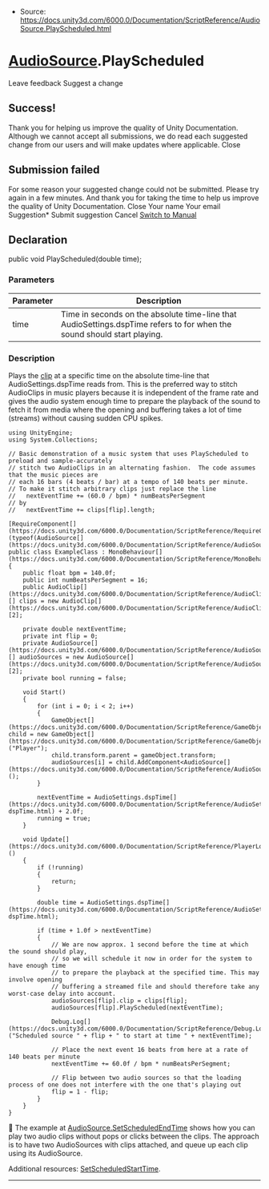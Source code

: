 * Source: https://docs.unity3d.com/6000.0/Documentation/ScriptReference/AudioSource.PlayScheduled.html

#  [AudioSource](https://docs.unity3d.com/6000.0/Documentation/ScriptReference/AudioSource.html).PlayScheduled
Leave feedback
Suggest a change
## Success!
Thank you for helping us improve the quality of Unity Documentation. Although we cannot accept all submissions, we do read each suggested change from our users and will make updates where applicable.
Close
## Submission failed
For some reason your suggested change could not be submitted. Please <a>try again</a> in a few minutes. And thank you for taking the time to help us improve the quality of Unity Documentation.
Close
Your name Your email Suggestion* Submit suggestion
Cancel
[Switch to Manual](https://docs.unity3d.com/6000.0/Documentation/Manual/class-AudioSource.html "Go to AudioSource Component in the Manual")
## Declaration
public void PlayScheduled(double time); 
### Parameters
Parameter | Description  
---|---  
time | Time in seconds on the absolute time-line that AudioSettings.dspTime refers to for when the sound should start playing.  
### Description
Plays the [clip](https://docs.unity3d.com/6000.0/Documentation/ScriptReference/AudioSource-clip.html) at a specific time on the absolute time-line that AudioSettings.dspTime reads from.
This is the preferred way to stitch AudioClips in music players because it is independent of the frame rate and gives the audio system enough time to prepare the playback of the sound to fetch it from media where the opening and buffering takes a lot of time (streams) without causing sudden CPU spikes.
```
using UnityEngine;
using System.Collections;  
  
// Basic demonstration of a music system that uses PlayScheduled to preload and sample-accurately
// stitch two AudioClips in an alternating fashion.  The code assumes that the music pieces are
// each 16 bars (4 beats / bar) at a tempo of 140 beats per minute.
// To make it stitch arbitrary clips just replace the line
//   nextEventTime += (60.0 / bpm) * numBeatsPerSegment
// by
//   nextEventTime += clips[flip].length;  
  
[RequireComponent[](https://docs.unity3d.com/6000.0/Documentation/ScriptReference/RequireComponent.html)(typeof(AudioSource[](https://docs.unity3d.com/6000.0/Documentation/ScriptReference/AudioSource.html)))]
public class ExampleClass : MonoBehaviour[](https://docs.unity3d.com/6000.0/Documentation/ScriptReference/MonoBehaviour.html)
{
    public float bpm = 140.0f;
    public int numBeatsPerSegment = 16;
    public AudioClip[](https://docs.unity3d.com/6000.0/Documentation/ScriptReference/AudioClip.html)[] clips = new AudioClip[](https://docs.unity3d.com/6000.0/Documentation/ScriptReference/AudioClip.html)[2];  
  
    private double nextEventTime;
    private int flip = 0;
    private AudioSource[](https://docs.unity3d.com/6000.0/Documentation/ScriptReference/AudioSource.html)[] audioSources = new AudioSource[](https://docs.unity3d.com/6000.0/Documentation/ScriptReference/AudioSource.html)[2];
    private bool running = false;  
  
    void Start()
    {
        for (int i = 0; i < 2; i++)
        {
            GameObject[](https://docs.unity3d.com/6000.0/Documentation/ScriptReference/GameObject.html) child = new GameObject[](https://docs.unity3d.com/6000.0/Documentation/ScriptReference/GameObject.html)("Player");
            child.transform.parent = gameObject.transform;
            audioSources[i] = child.AddComponent<AudioSource[](https://docs.unity3d.com/6000.0/Documentation/ScriptReference/AudioSource.html)>();
        }  
  
        nextEventTime = AudioSettings.dspTime[](https://docs.unity3d.com/6000.0/Documentation/ScriptReference/AudioSettings-dspTime.html) + 2.0f;
        running = true;
    }  
  
    void Update[](https://docs.unity3d.com/6000.0/Documentation/ScriptReference/PlayerLoop.Update.html)()
    {
        if (!running)
        {
            return;
        }  
  
        double time = AudioSettings.dspTime[](https://docs.unity3d.com/6000.0/Documentation/ScriptReference/AudioSettings-dspTime.html);  
  
        if (time + 1.0f > nextEventTime)
        {
            // We are now approx. 1 second before the time at which the sound should play,
            // so we will schedule it now in order for the system to have enough time
            // to prepare the playback at the specified time. This may involve opening
            // buffering a streamed file and should therefore take any worst-case delay into account.
            audioSources[flip].clip = clips[flip];
            audioSources[flip].PlayScheduled(nextEventTime);  
  
            Debug.Log[](https://docs.unity3d.com/6000.0/Documentation/ScriptReference/Debug.Log.html)("Scheduled source " + flip + " to start at time " + nextEventTime);  
  
            // Place the next event 16 beats from here at a rate of 140 beats per minute
            nextEventTime += 60.0f / bpm * numBeatsPerSegment;  
  
            // Flip between two audio sources so that the loading process of one does not interfere with the one that's playing out
            flip = 1 - flip;
        }
    }
}

```

The example at [AudioSource.SetScheduledEndTime](https://docs.unity3d.com/6000.0/Documentation/ScriptReference/AudioSource.SetScheduledEndTime.html) shows how you can play two audio clips without pops or clicks between the clips. The approach is to have two AudioSources with clips attached, and queue up each clip using its AudioSource.  
  
Additional resources: [SetScheduledStartTime](https://docs.unity3d.com/6000.0/Documentation/ScriptReference/AudioSource.SetScheduledStartTime.html).
* * *

